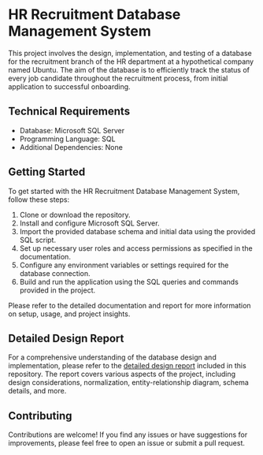 
# HR Recruitment Database Management System

This project involves the design, implementation, and testing of a database for the recruitment branch of the HR department at a hypothetical company named Ubuntu. The aim of the database is to efficiently track the status of every job candidate throughout the recruitment process, from initial application to successful onboarding.

## Technical Requirements

- Database: Microsoft SQL Server
- Programming Language: SQL
- Additional Dependencies: None

## Getting Started

To get started with the HR Recruitment Database Management System, follow these steps:

1. Clone or download the repository.
2. Install and configure Microsoft SQL Server.
3. Import the provided database schema and initial data using the provided SQL script.
4. Set up necessary user roles and access permissions as specified in the documentation.
5. Configure any environment variables or settings required for the database connection.
6. Build and run the application using the SQL queries and commands provided in the project.

Please refer to the detailed documentation and report for more information on setup, usage, and project insights.

## Detailed Design Report

For a comprehensive understanding of the database design and implementation, please refer to the [detailed design report](https://github.com/WangXiaoShawn/RecruitPro/blob/main/CSE581FinalProject1.3.pdf) included in this repository. The report covers various aspects of the project, including design considerations, normalization, entity-relationship diagram, schema details, and more.

## Contributing

Contributions are welcome! If you find any issues or have suggestions for improvements, please feel free to open an issue or submit a pull request.






